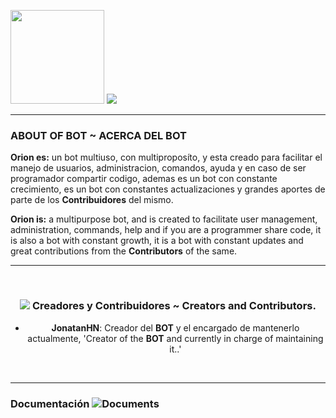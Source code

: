 

<img width="150px" src="https://i.imgur.com/kRKOw3o.png"> ![](https://i.imgur.com/bSZ8JrY.png) 

---

### **ABOUT OF BOT ~ ACERCA DEL BOT**

**Orion es:** un bot multiuso, con multiproposíto, y esta creado para facilitar el manejo de usuarios, administracion, comandos, ayuda y en caso de ser programador compartir codigo, ademas es un bot con constante crecimiento, es un bot con constantes actualizaciones y grandes aportes de parte de los **Contribuidores** del mismo.

**Orion is:** a multipurpose bot, and is created to facilitate user management, administration, commands, help and if you are a programmer share code, it is also a bot with constant growth, it is a bot with constant updates and great contributions from the **Contributors** of the same.

---

<div align="center">

</br>

### ![](https://img.icons8.com/bubbles/50/000000/conference-call.png) **Creadores y Contribuidores ~ Creators and Contributors.**
* **JonatanHN**: Creador del **BOT** y el encargado de mantenerlo actualmente,
'Creator of the **BOT** and currently in charge of maintaining it..' 

</br>

</div>

---

### Documentación ![Documents](https://img.icons8.com/cotton/25/000000/regular-document.png)




